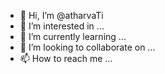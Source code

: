 - 👋 Hi, I’m @atharvaTi
- 👀 I’m interested in ...
- 🌱 I’m currently learning ...
- 💞️ I’m looking to collaborate on ...
- 📫 How to reach me ...

<!---
atharvaTi/atharvaTi is a ✨ special ✨ repository because its `README.md` (this file) appears on your GitHub profile.
You can click the Preview link to take a look at your changes.
--->
